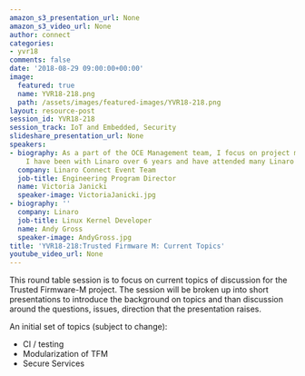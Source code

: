 ```yaml
---
amazon_s3_presentation_url: None
amazon_s3_video_url: None
author: connect
categories:
- yvr18
comments: false
date: '2018-08-29 09:00:00+00:00'
image:
  featured: true
  name: YVR18-218.png
  path: /assets/images/featured-images/YVR18-218.png
layout: resource-post
session_id: YVR18-218
session_track: IoT and Embedded, Security
slideshare_presentation_url: None
speakers:
- biography: As a part of the OCE Management team, I focus on project management.
    I have been with Linaro over 6 years and have attended many Linaro Connects.
  company: Linaro Connect Event Team
  job-title: Engineering Program Director
  name: Victoria Janicki
  speaker-image: VictoriaJanicki.jpg
- biography: ''
  company: Linaro
  job-title: Linux Kernel Developer
  name: Andy Gross
  speaker-image: AndyGross.jpg
title: 'YVR18-218:Trusted Firmware M: Current Topics'
youtube_video_url: None
---
```


This round table session is to focus on current topics of discussion for the Trusted Firmware-M project.  The session will be broken up into short presentations to introduce the background on topics and than discussion around the questions, issues, direction that the presentation raises.

An initial set of topics (subject to change):
* CI / testing
* Modularization of TFM
* Secure Services